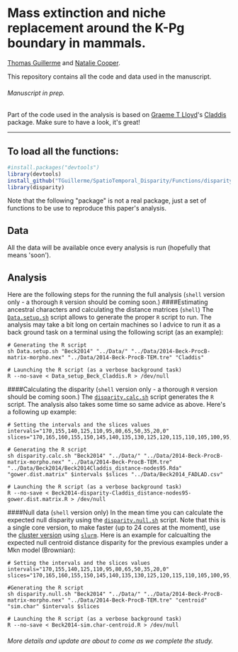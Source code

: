 # Mass extinction and niche replacement around the K-Pg boundary in mammals.
[Thomas Guillerme](http://tguillerme.github.io) and [Natalie Cooper](https://http://nhcooper123.github.io/).

This repository contains all the code and data used in the manuscript.
###### Manuscript in prep.
Part of the code used in the analysis is based on [Graeme T Lloyd](http://graemetlloyd.com/)'s [Claddis](https://github.com/graemetlloyd/Claddis) package. Make sure to have a look, it's great!

-------

To load all the functions:
------------------
```r
#install.packages("devtools")
library(devtools)
install_github("TGuillerme/SpatioTemporal_Disparity/Functions/disparity")
library(disparity)
```
Note that the following "package" is not a real package, just a set of functions to be use to reproduce this paper's analysis.

## Data
All the data will be available once every analysis is run (hopefully that means 'soon').

## Analysis
Here are the following steps for the running the full analysis (`shell` version only - a thorough `R` version should be coming soon.)
####Estimating ancestral characters and calculating the distance matrices (`shell`)
The [`Data.setup.sh`](https://github.com/TGuillerme/SpatioTemporal_Disparity/blob/master/Functions/Data.setup.sh) script allows to generate the proper `R` script to run. The analysis may take a bit long on certain machines so I advice to run it as a back ground task on a terminal using the following script (as an example):

```
# Generating the R script
sh Data.setup.sh "Beck2014" "../Data/" "../Data/2014-Beck-ProcB-matrix-morpho.nex" "../Data/2014-Beck-ProcB-TEM.tre" "Claddis"

# Launching the R script (as a verbose background task)
R --no-save < Data_setup_Beck_Claddis.R > /dev/null
```

####Calculating the disparity (`shell` version only - a thorough `R` version should be coming soon.)
The [`disparity.calc.sh`](https://github.com/TGuillerme/SpatioTemporal_Disparity/blob/master/Functions/disparity.calc.sh) script generates the `R` script. The analysis also takes some time so same advice as above. Here's a following up example:

```
# Setting the intervals and the slices values
intervals="170,155,140,125,110,95,80,65,50,35,20,0"
slices="170,165,160,155,150,145,140,135,130,125,120,115,110,105,100,95,90,85,80,75,70,65,60,55,50,45,40,35,30,25,20,15,10,5,0"

# Generating the R script
sh disparity.calc.sh "Beck2014" "../Data/" "../Data/2014-Beck-ProcB-matrix-morpho.nex" "../Data/2014-Beck-ProcB-TEM.tre" "../Data/Beck2014/Beck2014Claddis_distance-nodes95.Rda" "gower.dist.matrix" $intervals $slices "../Data/Beck2014_FADLAD.csv"

# Launching the R script (as a verbose background task)
R --no-save < Beck2014-disparity-Claddis_distance-nodes95-gower.dist.matrix.R > /dev/null
```

####Null data (`shell` version only)
In the mean time you can calculate the expected null disparity using the [`disparity.null.sh`](https://github.com/TGuillerme/SpatioTemporal_Disparity/blob/master/Functions/disparity.null.sh) script. Note that this is a single core version, to make faster (up to 24 cores at the moment), use the [cluster version](https://github.com/TGuillerme/SpatioTemporal_Disparity/blob/master/Functions/Cluster/disparity.null.sh) using [`slurm`](https://en.wikipedia.org/wiki/Slurm_Workload_Manager). Here is an example for calcualting the expected null centroid distance disparity for the previous examples under a Mkn model (Brownian):

```
# Setting the intervals and the slices values
intervals="170,155,140,125,110,95,80,65,50,35,20,0"
slices="170,165,160,155,150,145,140,135,130,125,120,115,110,105,100,95,90,85,80,75,70,65,60,55,50,45,40,35,30,25,20,15,10,5,0"

#Generating the R script
sh disparity.null.sh "Beck2014" "../Data/" "../Data/2014-Beck-ProcB-matrix-morpho.nex" "../Data/2014-Beck-ProcB-TEM.tre" "centroid" "sim.char" $intervals $slices 

# Launching the R script (as a verbose background task)
R --no-save < Beck2014-sim.char-centroid.R > /dev/null
```

###### More details and update are about to come as we complete the study.
